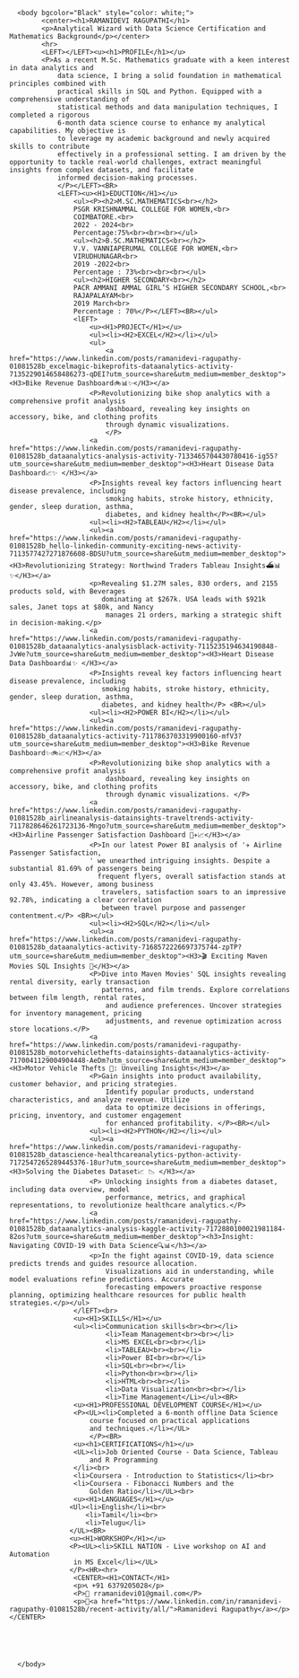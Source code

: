 <!DOCTYPE html>
<html>
      <head>
        <title> R.Ramanidevi Portfolio</title>
      </head>

      <body bgcolor="Black" style="color: white;">
            <center><h1>RAMANIDEVI RAGUPATHI</h1>
            <p>Analytical Wizard with Data Science Certification and Mathematics Background</p></center>
            <hr>
            <LEFT></LEFT><u><h1>PROFILE</h1></u>
            <P>As a recent M.Sc. Mathematics graduate with a keen interest in data analytics and
                data science, I bring a solid foundation in mathematical principles combined with
                practical skills in SQL and Python. Equipped with a comprehensive understanding of
                statistical methods and data manipulation techniques, I completed a rigorous 
                6-month data science course to enhance my analytical capabilities. My objective is
                to leverage my academic background and newly acquired skills to contribute
                effectively in a professional setting. I am driven by the opportunity to tackle real-world challenges, extract meaningful insights from complex datasets, and facilitate
                informed decision-making processes.
                </P></LEFT><BR>
                <LEFT><u><H1>EDUCTION</H1></u>
                    <ul><P><h2>M.SC.MATHEMATICS<br></h2>
                    PSGR KRISHNAMMAL COLLEGE FOR WOMEN,<br>
                    COIMBATORE.<br>
                    2022 - 2024<br>
                    Percentage:75%<br><br><br></ul>
                    <ul><h2>B.SC.MATHEMATICS<br></h2>
                    V.V. VANNIAPERUMAL COLLEGE FOR WOMEN,<br>
                    VIRUDHUNAGAR<br>
                    2019 -2022<br>
                    Percentage : 73%<br><br><br></ul>
                    <ul><h2>HIGHER SECONDARY<br></h2>
                    PACR AMMANI AMMAL GIRL’S HIGHER SECONDARY SCHOOL,<br>
                    RAJAPALAYAM<br>
                    2019 March<br>
                    Percentage : 70%</P></LEFT><BR></ul>
                    <lEFT>
                        <u><H1>PROJECT</H1></u>
                        <ul><li><H2>EXCEL</H2></li></ul>
                        <ul>
                            <a href="https://www.linkedin.com/posts/ramanidevi-ragupathy-01081528b_excelmagic-bikeprofits-dataanalytics-activity-7135229014658486273-qDEI?utm_source=share&utm_medium=member_desktop"><H3>Bike Revenue Dashboard🚲📊✨</H3></a>
                        <P>Revolutionizing bike shop analytics with a comprehensive profit analysis
                            dashboard, revealing key insights on accessory, bike, and clothing profits
                            through dynamic visualizations.
                            </P>
                        <a href="https://www.linkedin.com/posts/ramanidevi-ragupathy-01081528b_dataanalytics-analysis-activity-7133465704430780416-ig55?utm_source=share&utm_medium=member_desktop"><H3>Heart Disease Data Dashboard📈✨ </H3></a>
                        <P>Insights reveal key factors influencing heart disease prevalence, including
                            smoking habits, stroke history, ethnicity, gender, sleep duration, asthma,
                            diabetes, and kidney health</P><BR></ul>
                        <ul><li><H2>TABLEAU</H2></li></ul>
                        <ul><a href="https://www.linkedin.com/posts/ramanidevi-ragupathy-01081528b_hello-linkedin-community-exciting-news-activity-7113577427271876608-BDSU?utm_source=share&utm_medium=member_desktop"><H3>Revolutionizing Strategy: Northwind Traders Tableau Insights⛴️📊✨</H3></a>
                        <p>Revealing $1.27M sales, 830 orders, and 2155 products sold, with Beverages
                           dominating at $267k. USA leads with $921k sales, Janet tops at $80k, and Nancy
                            manages 21 orders, marking a strategic shift in decision-making.</p>
                        <a href="https://www.linkedin.com/posts/ramanidevi-ragupathy-01081528b_dataanalytics-analysisblack-activity-7115235194634190848-JvWe?utm_source=share&utm_medium=member_desktop"><H3>Heart Disease Data Dashboard📊✨ </H3></a>
                        <P>Insights reveal key factors influencing heart disease prevalence, including
                           smoking habits, stroke history, ethnicity, gender, sleep duration, asthma,
                           diabetes, and kidney health</P> <BR></ul>
                        <ul><li><H2>POWER BI</H2></li></ul> 
                        <ul><a href="https://www.linkedin.com/posts/ramanidevi-ragupathy-01081528b_dataanalytics-activity-7117863703319900160-mfV3?utm_source=share&utm_medium=member_desktop"><H3>Bike Revenue Dashboard✨🚲📈</H3></a>
                        <P>Revolutionizing bike shop analytics with a comprehensive profit analysis
                            dashboard, revealing key insights on accessory, bike, and clothing profits
                            through dynamic visualizations. </P>  
                        <a href="https://www.linkedin.com/posts/ramanidevi-ragupathy-01081528b_airlineanalysis-datainsights-traveltrends-activity-7117828646261723136-Mngo?utm_source=share&utm_medium=member_desktop"><H3>Airline Passenger Satisfaction Dashboard 🛫✈️📈</H3></a>   
                        <P>In our latest Power BI analysis of '✈️ Airline Passenger Satisfaction,
                        ' we unearthed intriguing insights. Despite a substantial 81.69% of passengers being
                          frequent flyers, overall satisfaction stands at only 43.45%. However, among business
                           travelers, satisfaction soars to an impressive 92.78%, indicating a clear correlation 
                           between travel purpose and passenger contentment.</P> <BR></ul>
                        <ul><li><H2>SQL</H2></li></ul>
                        <ul><a href="https://www.linkedin.com/posts/ramanidevi-ragupathy-01081528b_dataanalytics-activity-7168572226697375744-zpTP?utm_source=share&utm_medium=member_desktop"><H3>🎬 Exciting Maven Movies SQL Insights 🎥</H3></a>
                        <P>Dive into Maven Movies' SQL insights revealing rental diversity, early transaction
                           patterns, and film trends. Explore correlations between film length, rental rates,
                            and audience preferences. Uncover strategies for inventory management, pricing 
                            adjustments, and revenue optimization across store locations.</P>
                        <a href="https://www.linkedin.com/posts/ramanidevi-ragupathy-01081528b_motorvehiclethefts-datainsights-dataanalytics-activity-7170041129004904448-AeDm?utm_source=share&utm_medium=member_desktop"><H3>Motor Vehicle Thefts 🚗: Unveiling Insights</H3></a>
                        <P>Gain insights into product availability, customer behavior, and pricing strategies.
                            Identify popular products, understand characteristics, and analyze revenue. Utilize
                            data to optimize decisions in offerings, pricing, inventory, and customer engagement
                            for enhanced profitability. </P><BR></ul>
                        <ul><li><H2>PYTHON</H2></li></ul>
                        <ul><a href="https://www.linkedin.com/posts/ramanidevi-ragupathy-01081528b_datascience-healthcareanalytics-python-activity-7172547265289445376-18ur?utm_source=share&utm_medium=member_desktop"><H3>Solving the Diabetes Dataset📈 📉 </H3></a>
                        <P> Unlocking insights from a diabetes dataset, including data overview, model
                            performance, metrics, and graphical representations, to revolutionize healthcare analytics.</P>
                        <a href="https://www.linkedin.com/posts/ramanidevi-ragupathy-01081528b_dataanalytics-analysis-kaggle-activity-7172880100021981184-82os?utm_source=share&utm_medium=member_desktop"><h3>Insight: Navigating COVID-19 with Data Science🔍📊</h3></a>
                        <p>In the fight against COVID-19, data science predicts trends and guides resource allocation.
                            Visualizations aid in understanding, while model evaluations refine predictions. Accurate
                            forecasting empowers proactive response planning, optimizing healthcare resources for public health strategies.</p></ul>
                    </lEFT><br>
                    <u><H1>SKILLS</H1></u>
                    <ul><li>Communication skills<br><br></li>
                            <li>Team Management<br><br></li>
                            <li>MS EXCEL<br><br></li>
                            <li>TABLEAU<br><br></li>
                            <li>Power BI<br><br></li>
                            <li>SQL<br><br></li>
                            <li>Python<br><br></li>
                            <li>HTML<br><br></li>
                            <li>Data Visualization<br><br></li>
                            <li>Time Management</Li></ul><BR>
                    <u><H1>PROFESSIONAL DEVELOPMENT COURSE</H1></u>
                    <P><UL><li>Completed a 6-month offline Data Science
                        course focused on practical applications
                        and techniques.</li></UL>
                        </P><BR>
                    <u><h1>CERTIFICATIONS</h1></u>
                    <UL><li>Job Oriented Course - Data Science, Tableau
                        and R Programming
                    </li><br>
                    <li>Coursera - Introduction to Statistics</li><br>
                    <li>Coursera - Fibonacci Numbers and the 
                        Golden Ratio</li></UL><br>
                    <u><H1>LANGUAGES</H1></u>
                   <Ul><li>English</li><br>
                       <li>Tamil</li><br>
                       <li>Telugu</li>
                   </UL><BR> 
                   <u><H1>WORKSHOP</H1></u>
                   <P><UL><li>SKILL NATION - Live workshop on AI and Automation
                    in MS Excel</li></UL>
                   </P><HR><hr>
                    <CENTER><H1>CONTACT</H1>
                    <p>📞 +91 6379205028</p>
                    <P>📧 rramanidevi01@gmail.com</P>
                    <p>🔗<a href="https://www.linkedin.com/in/ramanidevi-ragupathy-01081528b/recent-activity/all/">Ramanidevi Ragupathy</a></p></CENTER>
                   

           
        

      </body>
</html>
